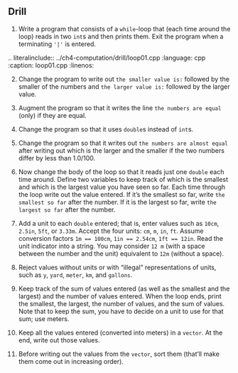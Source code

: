 ## Drill

1. Write a program that consists of a `while`-loop that (each time around the loop) reads in two `int`s and then prints them. 
Exit the program when a terminating `'|'` is entered.

.. literalinclude:: ../ch4-computation/drill/loop01.cpp
   :language: cpp
   :caption: loop01.cpp
   :linenos:

2. Change the program to write out `the smaller value is:` followed by the smaller of the numbers 
and `the larger value is:` followed by the larger value.

3. Augment the program so that it writes the line `the numbers are equal` (only) if they are equal.


4. Change the program so that it uses `double`s instead of `int`s.


5. Change the program so that it writes out `the numbers are almost equal` 
after writing out which is the larger and the smaller if the two numbers differ by less than 1.0/100.


6. Now change the body of the loop so that it reads just one `double` each time around. 
Define two variables to keep track of which is the smallest and which is the largest value you have seen so far. 
Each time through the loop write out the value entered. 
If it’s the smallest so far, write `the smallest so far` after the number. 
If it is the largest so far, write `the largest so far` after the number.


7. Add a unit to each `double` entered; that is, enter values such as `10cm`, `2.5in`, `5ft`, or `3.33m`. 
Accept the four units: `cm`, `m`, `in`, `ft`. Assume conversion factors `1m == 100cm`, `1in == 2.54cm`, `1ft == 12in`. 
Read the unit indicator into a string. 
You may consider `12 m` (with a space between the number and the unit) equivalent to `12m` (without a space).

8. Reject values without units or with “illegal” representations of units, such as `y`, `yard`, `meter`, `km`, and `gallons`.


9. Keep track of the sum of values entered (as well as the smallest and the largest) and the number of values entered. 
When the loop ends, print the smallest, the largest, the number of values, and the sum of values. 
Note that to keep the sum, you have to decide on a unit to use for that sum; use meters.


10. Keep all the values entered (converted into meters) in a `vector`. At the end, write out those values.


11. Before writing out the values from the `vector`, sort them (that’ll make them come out in increasing order).
